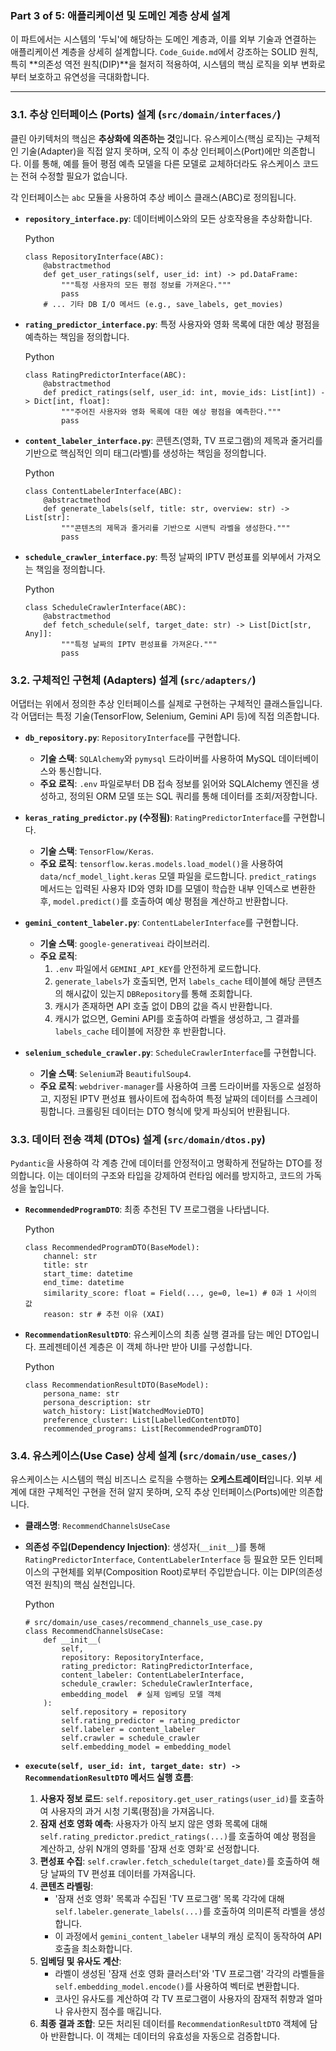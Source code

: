### **Part 3 of 5: 애플리케이션 및 도메인 계층 상세 설계**

이 파트에서는 시스템의 '두뇌'에 해당하는 도메인 계층과, 이를 외부 기술과 연결하는 애플리케이션 계층을 상세히 설계합니다. `Code_Guide.md`에서 강조하는 SOLID 원칙, 특히 **의존성 역전 원칙(DIP)**을 철저히 적용하여, 시스템의 핵심 로직을 외부 변화로부터 보호하고 유연성을 극대화합니다.

---

### **3.1. 추상 인터페이스 (Ports) 설계 (`src/domain/interfaces/`)**

클린 아키텍처의 핵심은 **추상화에 의존하는 것**입니다. 유스케이스(핵심 로직)는 구체적인 기술(Adapter)을 직접 알지 못하며, 오직 이 추상 인터페이스(Port)에만 의존합니다. 이를 통해, 예를 들어 평점 예측 모델을 다른 모델로 교체하더라도 유스케이스 코드는 전혀 수정할 필요가 없습니다.

각 인터페이스는 `abc` 모듈을 사용하여 추상 베이스 클래스(ABC)로 정의됩니다.

- **`repository_interface.py`**: 데이터베이스와의 모든 상호작용을 추상화합니다.
    
    Python
    
    ```
    class RepositoryInterface(ABC):
        @abstractmethod
        def get_user_ratings(self, user_id: int) -> pd.DataFrame:
            """특정 사용자의 모든 평점 정보를 가져온다."""
            pass
        # ... 기타 DB I/O 메서드 (e.g., save_labels, get_movies)
    ```
    
- **`rating_predictor_interface.py`**: 특정 사용자와 영화 목록에 대한 예상 평점을 예측하는 책임을 정의합니다.
    
    Python
    
    ```
    class RatingPredictorInterface(ABC):
        @abstractmethod
        def predict_ratings(self, user_id: int, movie_ids: List[int]) -> Dict[int, float]:
            """주어진 사용자와 영화 목록에 대한 예상 평점을 예측한다."""
            pass
    ```
    
- **`content_labeler_interface.py`**: 콘텐츠(영화, TV 프로그램)의 제목과 줄거리를 기반으로 핵심적인 의미 태그(라벨)를 생성하는 책임을 정의합니다.
    
    Python
    
    ```
    class ContentLabelerInterface(ABC):
        @abstractmethod
        def generate_labels(self, title: str, overview: str) -> List[str]:
            """콘텐츠의 제목과 줄거리를 기반으로 시맨틱 라벨을 생성한다."""
            pass
    ```
    
- **`schedule_crawler_interface.py`**: 특정 날짜의 IPTV 편성표를 외부에서 가져오는 책임을 정의합니다.
    
    Python
    
    ```
    class ScheduleCrawlerInterface(ABC):
        @abstractmethod
        def fetch_schedule(self, target_date: str) -> List[Dict[str, Any]]:
            """특정 날짜의 IPTV 편성표를 가져온다."""
            pass
    ```
    

### **3.2. 구체적인 구현체 (Adapters) 설계 (`src/adapters/`)**

어댑터는 위에서 정의한 추상 인터페이스를 실제로 구현하는 구체적인 클래스들입니다. 각 어댑터는 특정 기술(TensorFlow, Selenium, Gemini API 등)에 직접 의존합니다.

- **`db_repository.py`**: `RepositoryInterface`를 구현합니다.
    
    - **기술 스택**: `SQLAlchemy`와 `pymysql` 드라이버를 사용하여 MySQL 데이터베이스와 통신합니다.
    - **주요 로직**: `.env` 파일로부터 DB 접속 정보를 읽어와 SQLAlchemy 엔진을 생성하고, 정의된 ORM 모델 또는 SQL 쿼리를 통해 데이터를 조회/저장합니다.
- **`keras_rating_predictor.py` (수정됨)**: `RatingPredictorInterface`를 구현합니다.
    
    - **기술 스택**: `TensorFlow/Keras`.
    - **주요 로직**: `tensorflow.keras.models.load_model()`을 사용하여 `data/ncf_model_light.keras` 모델 파일을 로드합니다. `predict_ratings` 메서드는 입력된 사용자 ID와 영화 ID를 모델이 학습한 내부 인덱스로 변환한 후, `model.predict()`를 호출하여 예상 평점을 계산하고 반환합니다.
- **`gemini_content_labeler.py`**: `ContentLabelerInterface`를 구현합니다.
    
    - **기술 스택**: `google-generativeai` 라이브러리.
    - **주요 로직**:
        1. `.env` 파일에서 `GEMINI_API_KEY`를 안전하게 로드합니다.
        2. `generate_labels`가 호출되면, 먼저 `labels_cache` 테이블에 해당 콘텐츠의 해시값이 있는지 `DBRepository`를 통해 조회합니다.
        3. 캐시가 존재하면 API 호출 없이 DB의 값을 즉시 반환합니다.
        4. 캐시가 없으면, Gemini API를 호출하여 라벨을 생성하고, 그 결과를 `labels_cache` 테이블에 저장한 후 반환합니다.
- **`selenium_schedule_crawler.py`**: `ScheduleCrawlerInterface`를 구현합니다.
    
    - **기술 스택**: `Selenium`과 `BeautifulSoup4`.
    - **주요 로직**: `webdriver-manager`를 사용하여 크롬 드라이버를 자동으로 설정하고, 지정된 IPTV 편성표 웹사이트에 접속하여 특정 날짜의 데이터를 스크레이핑합니다. 크롤링된 데이터는 DTO 형식에 맞게 파싱되어 반환됩니다.

### **3.3. 데이터 전송 객체 (DTOs) 설계 (`src/domain/dtos.py`)**

`Pydantic`을 사용하여 각 계층 간에 데이터를 안정적이고 명확하게 전달하는 DTO를 정의합니다. 이는 데이터의 구조와 타입을 강제하여 런타임 에러를 방지하고, 코드의 가독성을 높입니다.

- **`RecommendedProgramDTO`**: 최종 추천된 TV 프로그램을 나타냅니다.
    
    Python
    
    ```
    class RecommendedProgramDTO(BaseModel):
        channel: str
        title: str
        start_time: datetime
        end_time: datetime
        similarity_score: float = Field(..., ge=0, le=1) # 0과 1 사이의 값
        reason: str # 추천 이유 (XAI)
    ```
    
- **`RecommendationResultDTO`**: 유스케이스의 최종 실행 결과를 담는 메인 DTO입니다. 프레젠테이션 계층은 이 객체 하나만 받아 UI를 구성합니다.
    
    Python
    
    ```
    class RecommendationResultDTO(BaseModel):
        persona_name: str
        persona_description: str
        watch_history: List[WatchedMovieDTO]
        preference_cluster: List[LabelledContentDTO]
        recommended_programs: List[RecommendedProgramDTO]
    ```
    

### **3.4. 유스케이스(Use Case) 상세 설계 (`src/domain/use_cases/`)**

유스케이스는 시스템의 핵심 비즈니스 로직을 수행하는 **오케스트레이터**입니다. 외부 세계에 대한 구체적인 구현을 전혀 알지 못하며, 오직 추상 인터페이스(Ports)에만 의존합니다.

- **클래스명**: `RecommendChannelsUseCase`
    
- **의존성 주입(Dependency Injection)**: 생성자(`__init__`)를 통해 `RatingPredictorInterface`, `ContentLabelerInterface` 등 필요한 모든 인터페이스의 구현체를 외부(Composition Root)로부터 주입받습니다. 이는 DIP(의존성 역전 원칙)의 핵심 실천입니다.
    
    Python
    
    ```
    # src/domain/use_cases/recommend_channels_use_case.py
    class RecommendChannelsUseCase:
        def __init__(
            self,
            repository: RepositoryInterface,
            rating_predictor: RatingPredictorInterface,
            content_labeler: ContentLabelerInterface,
            schedule_crawler: ScheduleCrawlerInterface,
            embedding_model  # 실제 임베딩 모델 객체
        ):
            self.repository = repository
            self.rating_predictor = rating_predictor
            self.labeler = content_labeler
            self.crawler = schedule_crawler
            self.embedding_model = embedding_model
    ```
    
- **`execute(self, user_id: int, target_date: str) -> RecommendationResultDTO` 메서드 실행 흐름**:
    
    1. **사용자 정보 로드**: `self.repository.get_user_ratings(user_id)`를 호출하여 사용자의 과거 시청 기록(평점)을 가져옵니다.
    2. **잠재 선호 영화 예측**: 사용자가 아직 보지 않은 영화 목록에 대해 `self.rating_predictor.predict_ratings(...)`를 호출하여 예상 평점을 계산하고, 상위 N개의 영화를 '잠재 선호 영화'로 선정합니다.
    3. **편성표 수집**: `self.crawler.fetch_schedule(target_date)`를 호출하여 해당 날짜의 TV 편성표 데이터를 가져옵니다.
    4. **콘텐츠 라벨링**:
        - '잠재 선호 영화' 목록과 수집된 'TV 프로그램' 목록 각각에 대해 `self.labeler.generate_labels(...)`를 호출하여 의미론적 라벨을 생성합니다.
        - 이 과정에서 `gemini_content_labeler` 내부의 캐싱 로직이 동작하여 API 호출을 최소화합니다.
    5. **임베딩 및 유사도 계산**:
        - 라벨이 생성된 '잠재 선호 영화 클러스터'와 'TV 프로그램' 각각의 라벨들을 `self.embedding_model.encode()`를 사용하여 벡터로 변환합니다.
        - 코사인 유사도를 계산하여 각 TV 프로그램이 사용자의 잠재적 취향과 얼마나 유사한지 점수를 매깁니다.
    6. **최종 결과 조합**: 모든 처리된 데이터를 `RecommendationResultDTO` 객체에 담아 반환합니다. 이 객체는 데이터의 유효성을 자동으로 검증합니다.